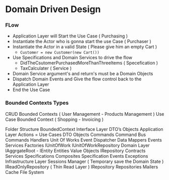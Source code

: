 # Domain Driven Design


### FLow ###
  * Application Layer will Start the Use Case ( Purchasing )
  * Instantiate the Actor who is gonna start the use Case ( Purchaser )
  * Instantiate the Actor in a valid State ( Please give him an empty Cart )
    * ``` Customer = new Customer(new Cart()) ```
  * Use Specifications and Domain Services to drive the flow 
    * DidTheCsutomerPurchasedMoreThanThreeItems ( Specefication )
    * TaxCalculater ( Service )
  * Domain Service argument's and return's must be a Domain Objects
  * Dispatch Domain Events and Give the flow control back to the Application Layer
  * End the Use Case 

### Bounded Contexts Types ###
CRUD Bounded Contexts ( User Management - Products Management )
Use Case Bounded Context ( Shopping - Invoicing )

Folder Structure
BoundedContext
Interface Layer
DTO’s Objects
Application Layer
Actions = Use Cases
DTO Objects
Commands
Command Bus
Commands Handlers
Unit Of Works
Event Dispatcher
Data Mappers
Events
Services
Factories 
IUnitOfWork
IUnitOfWorkRepository
Domain Layer
IAggrgateRoot - IEntity
Entities
Value Objects
IRepository Contracts
Services
Specifications 
Composites Specification
Events
Exceptions 
Infrastructure Layer
Sessions Manager ( Temporary save the Domain State )
IReadOnlyRepository ( Thin Read Layer )
IRepository
Repositories
Mailers 
Cache
File System 





